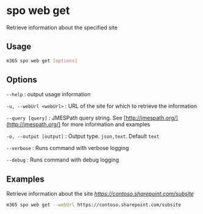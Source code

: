# spo web get

Retrieve information about the specified site

## Usage

```sh
m365 spo web get [options]
```

## Options

`--help`
: output usage information

`-u, --webUrl <webUrl>`
: URL of the site for which to retrieve the information

`--query [query]`
: JMESPath query string. See [http://jmespath.org/](http://jmespath.org/) for more information and examples

`-o, --output [output]`
: Output type. `json,text`. Default `text`

`--verbose`
: Runs command with verbose logging

`--debug`
: Runs command with debug logging

## Examples

Retrieve information about the site _https://contoso.sharepoint.com/subsite_

```sh
m365 spo web get --webUrl https://contoso.sharepoint.com/subsite
```